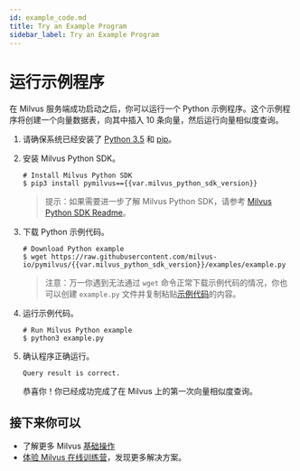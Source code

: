 ```yaml
---
id: example_code.md
title: Try an Example Program
sidebar_label: Try an Example Program
---
```

# 运行示例程序

在 Milvus 服务端成功启动之后，你可以运行一个 Python 示例程序。这个示例程序将创建一个向量数据表，向其中插入 10 条向量，然后运行向量相似度查询。

1. 请确保系统已经安装了 [Python 3.5](https://www.python.org/downloads/) 和 [pip](https://pip.pypa.io/en/stable/installing/)。

2. 安装 Milvus Python SDK。

   ```shell
   # Install Milvus Python SDK
   $ pip3 install pymilvus=={{var.milvus_python_sdk_version}}
   ```

   > 提示：如果需要进一步了解 Milvus Python SDK，请参考 [Milvus Python SDK Readme](https://github.com/milvus-io/pymilvus/blob/master/README.md)。
   
3. 下载 Python 示例代码。
   
   ```shell
   # Download Python example
   $ wget https://raw.githubusercontent.com/milvus-io/pymilvus/{{var.milvus_python_sdk_version}}/examples/example.py
   ```
   
   > 注意：万一你遇到无法通过 `wget` 命令正常下载示例代码的情况，你也可以创建 `example.py` 文件并复制粘贴[示例代码](https://github.com/milvus-io/pymilvus/blob/{{var.milvus_python_sdk_version}}/examples/example.py)的内容。

4. 运行示例代码。

   ```shell
   # Run Milvus Python example
   $ python3 example.py
   ```

5. 确认程序正确运行。

   ```shell
   Query result is correct.
   ```

   恭喜你！你已经成功完成了在 Milvus 上的第一次向量相似度查询。

## 接下来你可以

- 了解更多 Milvus [基础操作](milvus_operation.md)
- [体验 Milvus 在线训练营](https://github.com/milvus-io/bootcamp)，发现更多解决方案。

